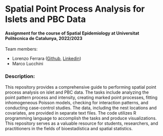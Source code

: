 
<h1 align="left">Spatial Point Process Analysis for Islets and PBC Data</h1>

<h4 align="left">Assignment for the course of Spatial Epidemiology at Universitat Politècnica de Catalunya, 2022/2023</h4>

<p align="left"> Team members:
<ul>
  <li>Lorenzo Ferrara (<a href="https://github.com/lorenzoferrara/" target="_blank">Github</a>, <a href="https://www.linkedin.com/in/lorenzo-ferrara-567211244/" target="_blank">Linkedin</a>) </li> 
  <li>Marco Lucchini</li>
</ul>
</p>

<h3 align="left">Description:</h3>
<p align="left">This repository provides a comprehensive guide to performing spatial point process analysis on islet and PBC data. The tasks include analyzing the point pattern process and intensity, creating marked point processes, fitting inhomogeneous Poisson models, checking for interaction patterns, and conducting case-control studies. The data, including the nest locations and covariates, are provided in separate text files. The code utilizes R programming language to accomplish the tasks and produce visualizations. This repository serves as a valuable resource for students, researchers, and practitioners in the fields of bioestadística and spatial statistics.</p>
